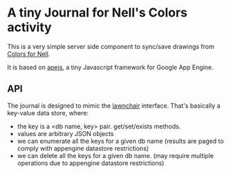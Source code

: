 # A tiny Journal for Nell's Colors activity

This is a very simple server side component to sync/save drawings from
[Colors for Nell](http://github.com/cscott/nell-colors).

It is based on
[apejs](http://lmatteis.github.com/apejs/), a tiny Javascript framework for
Google App Engine.

## API

The journal is designed to mimic the [lawnchair](http://brian.io/lawnchair/)
interface.  That's basically a key-value data store, where:
- the key is a <db name, key> pair. get/set/exists methods.
- values are arbitrary JSON objects
- we can enumerate all the keys for a given db name
  (results are paged to comply with appengine datastore restrictions)
- we can delete all the keys for a given db name.
  (may require multiple operations due to appengine datastore restrictions)
